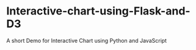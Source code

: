 # Interactive-chart-using-Flask-and-D3
A short Demo for Interactive Chart using Python and JavaScript
